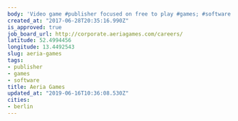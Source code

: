 ```yaml
---
body: 'Video game #publisher focused on free to play #games; #software'
created_at: "2017-06-28T20:35:16.990Z"
is_approved: true
job_board_url: http://corporate.aeriagames.com/careers/
latitude: 52.4994456
longitude: 13.4492543
slug: aeria-games
tags:
- publisher
- games
- software
title: Aeria Games
updated_at: "2019-06-16T10:36:08.530Z"
cities:
- berlin
---
```

